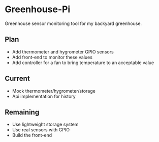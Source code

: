 # Greenhouse-Pi

Greenhouse sensor monitoring tool for my backyard greenhouse.

## Plan

 - Add thermometer and hygrometer GPIO sensors
 - Add front-end to monitor these values
 - Add controller for a fan to bring temperature to an acceptable value

## Current

 - Mock thermometer/hygrometer/storage
 - Api implementation for history

## Remaining

 - Use lightweight storage system
 - Use real sensors with GPIO
 - Build the front-end



